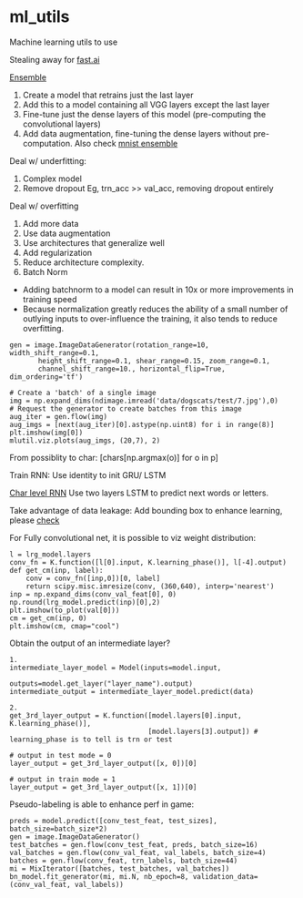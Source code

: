 # ml_utils
Machine learning utils to use

Stealing away for [fast.ai](http://wiki.fast.ai/index.php/Main_Page)

[Ensemble](./examples/dogscats-ensemble.ipynb)
1. Create a model that retrains just the last layer
2. Add this to a model containing all VGG layers except the last layer
3. Fine-tune just the dense layers of this model (pre-computing the convolutional layers)
4. Add data augmentation, fine-tuning the dense layers without pre-computation.
Also check [mnist ensemble](./examples/mnist.ipynb)

Deal w/ underfitting:
1. Complex model
2. Remove dropout
Eg, trn_acc >> val_acc, 
removing dropout entirely

Deal w/ overfitting
1. Add more data
2. Use data augmentation
3. Use architectures that generalize well
4. Add regularization
5. Reduce architecture complexity.
6. Batch Norm
  - Adding batchnorm to a model can result in 10x or more improvements in training speed
  - Because normalization greatly reduces the ability of a small number of outlying inputs to over-influence the training, it also tends to reduce overfitting.

```
gen = image.ImageDataGenerator(rotation_range=10, width_shift_range=0.1, 
       height_shift_range=0.1, shear_range=0.15, zoom_range=0.1, 
       channel_shift_range=10., horizontal_flip=True, dim_ordering='tf')

# Create a 'batch' of a single image
img = np.expand_dims(ndimage.imread('data/dogscats/test/7.jpg'),0)
# Request the generator to create batches from this image
aug_iter = gen.flow(img)
aug_imgs = [next(aug_iter)[0].astype(np.uint8) for i in range(8)]
plt.imshow(img[0])
mlutil.viz.plots(aug_imgs, (20,7), 2)
```

From possiblity to char:
[chars[np.argmax(o)] for o in p]

Train RNN:
Use identity to init GRU/ LSTM

[Char level RNN](./examples/char-rnn.ipynb)
Use two layers LSTM to predict next words or letters.


Take advantage of data leakage:
Add bounding box to enhance learning, please [check](./examples/lesson7.ipynb)

For Fully convolutional net, it is possible to viz weight distribution:
```
l = lrg_model.layers
conv_fn = K.function([l[0].input, K.learning_phase()], l[-4].output)
def get_cm(inp, label):
    conv = conv_fn([inp,0])[0, label]
    return scipy.misc.imresize(conv, (360,640), interp='nearest')
inp = np.expand_dims(conv_val_feat[0], 0)
np.round(lrg_model.predict(inp)[0],2)
plt.imshow(to_plot(val[0]))
cm = get_cm(inp, 0)
plt.imshow(cm, cmap="cool")
```

Obtain the output of an intermediate layer?
```
1. 
intermediate_layer_model = Model(inputs=model.input,
                                 outputs=model.get_layer("layer_name").output)
intermediate_output = intermediate_layer_model.predict(data)

2. 
get_3rd_layer_output = K.function([model.layers[0].input, K.learning_phase()],
                                  [model.layers[3].output]) # learning_phase is to tell is trn or test

# output in test mode = 0
layer_output = get_3rd_layer_output([x, 0])[0]

# output in train mode = 1
layer_output = get_3rd_layer_output([x, 1])[0]
```

Pseudo-labeling is able to enhance perf in game:
```
preds = model.predict([conv_test_feat, test_sizes], batch_size=batch_size*2)
gen = image.ImageDataGenerator()
test_batches = gen.flow(conv_test_feat, preds, batch_size=16)
val_batches = gen.flow(conv_val_feat, val_labels, batch_size=4)
batches = gen.flow(conv_feat, trn_labels, batch_size=44)
mi = MixIterator([batches, test_batches, val_batches])
bn_model.fit_generator(mi, mi.N, nb_epoch=8, validation_data=(conv_val_feat, val_labels))
```